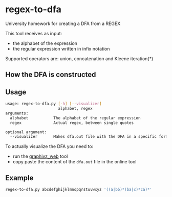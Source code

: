 # regex-to-dfa
University homework for creating a DFA from a REGEX

This tool receives as input:
  - the alphabet of the expression
  - the regular expression written in infix notation

Supported operators are: union, concatenation and Kleene iteration(*)

## How the DFA is constructed

## Usage

```bash
usage: regex-to-dfa.py [-h] [--visualizer]
                       alphabet, regex
arguments:
  alphabet           The alphabet of the regular expression
  regex              Actual regex, between single quotes

optional argument:
  --visualizer       Makes dfa.out file with the DFA in a specific format.
```

To actually visualize the DFA you need to:
  - run the [graphivz_web](https://github.com/hythof/graphviz_web) tool
  - copy paste the content of the `dfa.out` file in the online tool

## Example
```bash
regex-to-dfa.py abcdefghijklmnopqrstuvwxyz '((a|bb)*(ba|c)*ca)*'
```
